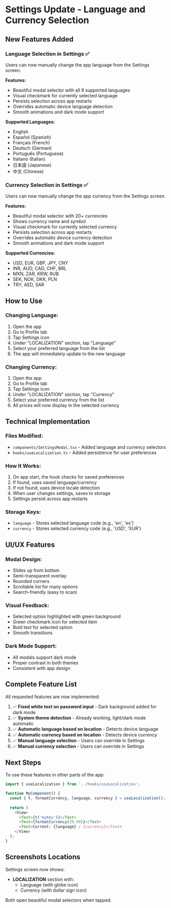 # Settings Update - Language and Currency Selection

## New Features Added

### Language Selection in Settings ✅
Users can now manually change the app language from the Settings screen.

**Features:**
- Beautiful modal selector with all 8 supported languages
- Visual checkmark for currently selected language
- Persists selection across app restarts
- Overrides automatic device language detection
- Smooth animations and dark mode support

**Supported Languages:**
- English
- Español (Spanish)
- Français (French)
- Deutsch (German)
- Português (Portuguese)
- Italiano (Italian)
- 日本語 (Japanese)
- 中文 (Chinese)

### Currency Selection in Settings ✅
Users can now manually change the app currency from the Settings screen.

**Features:**
- Beautiful modal selector with 20+ currencies
- Shows currency name and symbol
- Visual checkmark for currently selected currency
- Persists selection across app restarts
- Overrides automatic device currency detection
- Smooth animations and dark mode support

**Supported Currencies:**
- USD, EUR, GBP, JPY, CNY
- INR, AUD, CAD, CHF, BRL
- MXN, ZAR, KRW, RUB
- SEK, NOK, DKK, PLN
- TRY, AED, SAR

## How to Use

### Changing Language:
1. Open the app
2. Go to Profile tab
3. Tap Settings icon
4. Under "LOCALIZATION" section, tap "Language"
5. Select your preferred language from the list
6. The app will immediately update to the new language

### Changing Currency:
1. Open the app
2. Go to Profile tab
3. Tap Settings icon
4. Under "LOCALIZATION" section, tap "Currency"
5. Select your preferred currency from the list
6. All prices will now display in the selected currency

## Technical Implementation

### Files Modified:
- `components/SettingsModal.tsx` - Added language and currency selectors
- `hooks/useLocalization.ts` - Added persistence for user preferences

### How It Works:
1. On app start, the hook checks for saved preferences
2. If found, uses saved language/currency
3. If not found, uses device locale detection
4. When user changes settings, saves to storage
5. Settings persist across app restarts

### Storage Keys:
- `language` - Stores selected language code (e.g., 'en', 'es')
- `currency` - Stores selected currency code (e.g., 'USD', 'EUR')

## UI/UX Features

### Modal Design:
- Slides up from bottom
- Semi-transparent overlay
- Rounded corners
- Scrollable list for many options
- Search-friendly (easy to scan)

### Visual Feedback:
- Selected option highlighted with green background
- Green checkmark icon for selected item
- Bold text for selected option
- Smooth transitions

### Dark Mode Support:
- All modals support dark mode
- Proper contrast in both themes
- Consistent with app design

## Complete Feature List

All requested features are now implemented:

1. ✅ **Fixed white text on password input** - Dark background added for dark mode
2. ✅ **System theme detection** - Already working, light/dark mode automatic
3. ✅ **Automatic language based on location** - Detects device language
4. ✅ **Automatic currency based on location** - Detects device currency
5. ✅ **Manual language selection** - Users can override in Settings
6. ✅ **Manual currency selection** - Users can override in Settings

## Next Steps

To use these features in other parts of the app:

```typescript
import { useLocalization } from '../hooks/useLocalization';

function MyComponent() {
  const { t, formatCurrency, language, currency } = useLocalization();
  
  return (
    <View>
      <Text>{t('myKey')}</Text>
      <Text>{formatCurrency(29.99)}</Text>
      <Text>Current: {language} / {currency}</Text>
    </View>
  );
}
```

## Screenshots Locations

Settings screen now shows:
- **LOCALIZATION** section with:
  - Language (with globe icon)
  - Currency (with dollar sign icon)

Both open beautiful modal selectors when tapped.
